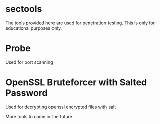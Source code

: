 # sectools

The tools provided here are used for penetration testing. This is only for educational purposes only.

# Probe

Used for port scanning

# OpenSSL Bruteforcer with Salted Password

Used for decrypting openssl encrypted files with salt


More tools to come in the future.
